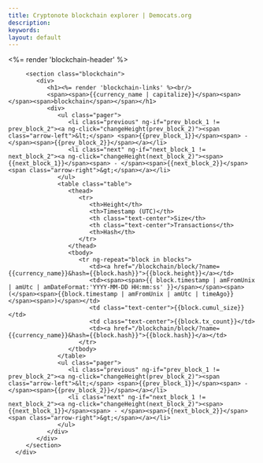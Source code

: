 ```yaml
---
title: Cryptonote blockchain explorer | Democats.org
description: 
keywords: 
layout: default
---
```


<div class="container" ng-controller="BlocksListCtl">
   <noscript></noscript>
   <div class="main-app-container">
      <div class="container">
         <%= render 'blockchain-header' %>

         <section class="blockchain">
            <div>
               <h1><%= render 'blockchain-links' %><br/>
               <span><span>{{currency_name | capitalize}}</span><span> </span><span>blockchain</span></span></h1>
               <div>
                  <ul class="pager">
                     <li class="previous" ng-if="prev_block_1 != prev_block_2"><a ng-click="changeHeight(prev_block_2)"><span class="arrow-left">&lt;</span> <span>{{prev_block_1}}</span><span> - </span><span>{{prev_block_2}}</span></a></li>
                     <li class="next" ng-if="next_block_1 != next_block_2"><a ng-click="changeHeight(next_block_2)"><span>{{next_block_1}}</span><span> - </span><span>{{next_block_2}}</span> <span class="arrow-right">&gt;</span></a></li>
                  </ul>
                  <table class="table">
                     <thead>
                        <tr>
                           <th>Height</th>
                           <th>Timestamp (UTC)</th>
                           <th class="text-center">Size</th>
                           <th class="text-center">Transactions</th>
                           <th>Hash</th>
                        </tr>
                     </thead>
                     <tbody>
                        <tr ng-repeat="block in blocks">
                           <td><a href="/blockchain/block/?name={{currency_name}}&hash={{block.hash}}">{{block.height}}</a></td>
                           <td><span><span>{{ block.timestamp | amFromUnix | amUtc | amDateFormat:'YYYY-MM-DD HH:mm:ss' }}</span></span><span> (</span><span>{{block.timestamp | amFromUnix | amUtc | timeAgo}}</span><span>)</span></td>
                           <td class="text-center">{{block.cumul_size}}</td>
                           <td class="text-center">{{block.tx_count}}</td>
                           <td><a href="/blockchain/block/?name={{currency_name}}&hash={{block.hash}}">{{block.hash}}</a></td>
                        </tr>
                     </tbody>
                  </table>
                  <ul class="pager">
                     <li class="previous" ng-if="prev_block_1 != prev_block_2"><a ng-click="changeHeight(prev_block_2)"><span class="arrow-left">&lt;</span> <span>{{prev_block_1}}</span><span> - </span><span>{{prev_block_2}}</span></a></li>
                     <li class="next" ng-if="next_block_1 != next_block_2"><a ng-click="changeHeight(next_block_2)"><span>{{next_block_1}}</span><span> - </span><span>{{next_block_2}}</span> <span class="arrow-right">&gt;</span></a></li>
                  </ul>
               </div>
            </div>
         </section>
      </div>
   </div>
</div>

<script src="/js/scripts.js"></script>
<script src="/js/app.js"></script>

